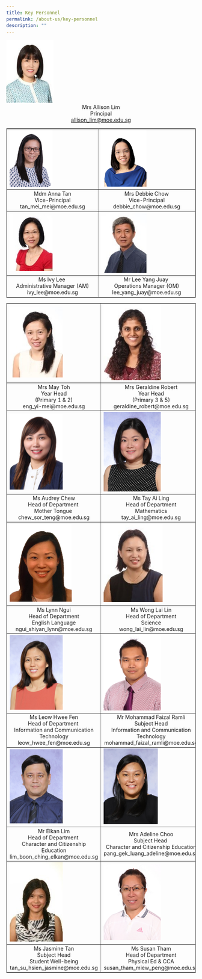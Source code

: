 ```yaml
---
title: Key Personnel
permalink: /about-us/key-personnel
description: ""
---
```

<img style="width: 25%;" src="/images/kp1.jpg" />
<div style="text-align: center;">Mrs Allison Lim</div>
<div style="text-align: center;">Principal</div>
<div style="text-align: center;"><a href="mailto:allison_lim@moe.edu.sg">allison_lim@moe.edu.sg</a></div>
<table border="1">
<tbody>
<tr>
<td><img style="width: 50%;" src="/images/td2.jpg" /></td>
<td><img style="width: 50%;" src="/images/kp3.png" /></td>
</tr>
<tr>
<td style="text-align: center;">
<div>Mdm Anna Tan</div>
<div>Vice-Principal</div>
<div>tan_mei_mei@moe.edu.sg</div>
</td>
<td style="text-align: center;">
<div>Mrs Debbie Chow</div>
<div>Vice-Principal</div>
<div>debbie_chow@moe.edu.sg</div>
</td>
</tr>
<tr>
<td><img style="width: 50%;" src="/images/kp4.jpg" /></td>
<td><img style="width: 50%;" src="/images/kp5.jpg" /></td>
</tr>
<tr>
<td style="text-align: center;">
<div>Ms Ivy Lee&nbsp;</div>
<div>Administrative Manager (AM)</div>
<div>ivy_lee@moe.edu.sg</div>
</td>
<td style="text-align: center;">
<div>Mr Lee Yang Juay&nbsp;</div>
<div>Operations Manager (OM)</div>
<div>lee_yang_juay@moe.edu.sg</div>
</td>
</tr>
</tbody>
</table>
<table border="1">
<tbody>
<tr>
<td><img style="width: 60%;" src="/images/kp6.jpg" /></td>
<td><img style="width: 60%;" src="/images/kp7.jpg" /></td>
<td><img style="width: 60%;" src="/images/kp8.jpg" /></td>
</tr>
<tr>
<td style="text-align: center;">
<div>Mrs May Toh</div>
<div>Year Head</div>
<div>(Primary 1 &amp; 2)</div>
<div>eng_yi-mei@moe.edu.sg</div>
</td>
<td style="text-align: center;">
<div>Mrs Geraldine Robert</div>
<div>Year Head</div>
<div>(Primary 3 &amp; 5)</div>
<div>geraldine_robert@moe.edu.sg</div>
</td>
<td style="text-align: center;">
<div>Ms Sabrina Kaur&nbsp;</div>
<div>Year Head</div>
<div>(Primary 4 &amp; 6)</div>
<div>sabrina_kaur_jit_singh@moe.edu.sg</div>
</td>
</tr>
<tr>
<td><img style="width: 60%;" src="/images/kp9.jpg" /></td>
<td><img style="width: 60%;" src="/images/kp10.jpg" /></td>
<td><img style="width: 89%;" src="/images/kp11.jpg" /></td>
</tr>
<tr>
<td style="text-align: center;">
<div>Ms Audrey Chew</div>
<div>Head of Department&nbsp;</div>
<div>Mother Tongue&nbsp;</div>
<div>chew_sor_teng@moe.edu.sg</div>
</td>
<td style="text-align: center;">
<div>Ms Tay Ai Ling</div>
<div>Head of Department</div>
<div>Mathematics</div>
<div>tay_ai_ling@moe.edu.sg</div>
</td>
<td style="text-align: center;">
<div>Ms Chen Mun Hui Jane</div>
<div>Level Head</div>
<div>Mathematics</div>
<div>chen_mun_hui_jane@moe.edu.sg</div>
</td>
</tr>
<tr>
<td><img style="width: 70%;" src="/images/kp12.png" /></td>
<td><img style="width: 62%;" src="/images/kp13.jpg" /></td>
<td><img style="width: 70%;" src="/images/kp14.jpeg" /></td>
</tr>
<tr>
<td style="text-align: center;">
<div>Ms Lynn Ngui</div>
<div>Head of Department</div>
<div>English Language</div>
<div>ngui_shiyan_lynn@moe.edu.sg</div>
</td>
<td style="text-align: center;">
<div>Ms Wong Lai Lin</div>
<div>Head of Department</div>
<div>Science</div>
<div>wong_lai_lin@moe.edu.sg</div>
</td>
<td style="text-align: center;">
<div>Ms Sally Neo</div>
<div>Level Head</div>
<div>Science</div>
sally_neo@moe.edu.sg</td>
</tr>
<tr>
<td><img style="width: 60%;" src="/images/kp15.jpg" /></td>
<td><img style="width: 60%;" src="/images/kp16.jpg" /></td>
<td><img style="width: 60%;" src="/images/kp17.jpg" /></td>
</tr>
<tr>
<td style="text-align: center;">
<div>Ms Leow Hwee Fen</div>
<div>Head of Department&nbsp;</div>
<div>Information and Communication Technology</div>
<div>leow_hwee_fen@moe.edu.sg</div>
</td>
<td style="text-align: center;">
<div>Mr Mohammad Faizal Ramli</div>
<div>Subject Head</div>
<div>Information and Communication Technology</div>
<div>mohammad_faizal_ramli@moe.edu.sg</div>
</td>
<td style="text-align: center;">
<div>Ms Dulcia Ong</div>
<div>Subject Head</div>
<div>Aesthetics</div>
<div>ong_tian_nu_dulcia@moe.edu.sg</div>
</td>
</tr>
<tr>
<td><img style="width: 60%;" src="/images/kp18.jpg" /></td>
<td><img style="width: 57%;" src="/images/kp19.jpg" /></td>
<td><img style="width: 60%;" src="/images/kp20.jpg" /></td>
</tr>
<tr>
<td style="text-align: center;">
<div>Mr Elkan Lim</div>
<div>Head of Department&nbsp;</div>
<div>Character and Citizenship Education</div>
<div>lim_boon_ching_elkan@moe.edu.sg</div>
</td>
<td style="text-align: center;">
<div>Mrs Adeline Choo</div>
<div>Subject Head&nbsp;</div>
<div>Character and Citizenship Education</div>
<div>pang_gek_luang_adeline@moe.edu.sg</div>
</td>
<td style="text-align: center;">
<div>Mdm Suah Jun</div>
<div>Head of Department</div>
<div>Student Development</div>
<div>suah_jun@moe.edu.sg</div>
</td>
</tr>
<tr>
<td><img style="width: 60%;" src="/images/kp21.jpg" /></td>
<td><img style="width: 60%;" src="/images/kp22.jpg" /></td>
<td>&nbsp;</td>
</tr>
<tr>
<td style="text-align: center;">
<div>Ms Jasmine Tan</div>
<div>Subject Head</div>
<div>Student Well-being</div>
<div>tan_su_hsien_jasmine@moe.edu.sg</div>
</td>
<td style="text-align: center;">
<div>
<div>Ms Susan Tham</div>
<div>Head of Department</div>
<div>Physical Ed &amp; CCA</div>
<div>susan_tham_miew_peng@moe.edu.sg</div>
</td>
<td>&nbsp;</td>
</tr>
</tbody>
</table>